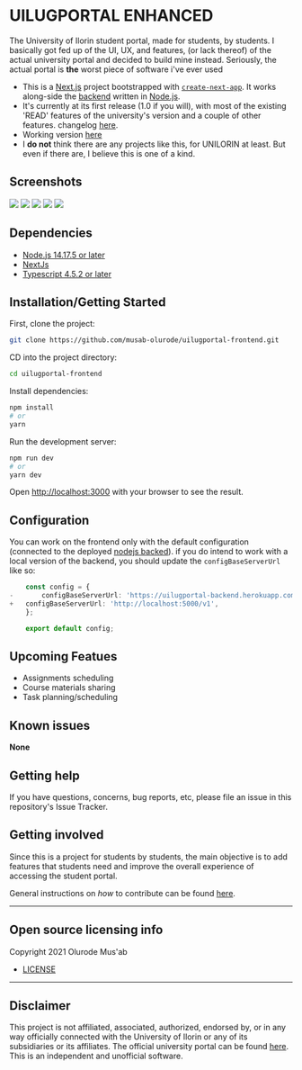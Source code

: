 # UILUGPORTAL ENHANCED

The University of Ilorin student portal, made for students, by students.
I basically got fed up of the UI, UX, and features, (or lack thereof) of the actual university portal and decided to build mine instead. Seriously, the actual portal is **the** worst piece of software i've ever used

- This is a [Next.js](https://nextjs.org/) project bootstrapped with [`create-next-app`](https://github.com/vercel/next.js/tree/canary/packages/create-next-app). It works along-side the [backend](https://github.com/musab-olurode/uilugportal-backend) written in [Node.js](https://nodejs.org/en/).
- It's currently at its first release (1.0 if you will), with most of the existing 'READ' features of the university's version and a couple of other features. changelog [here](CHANGELOG.md).
- Working version [here](https://uilugportal.vercel.app)
- I **do not** think there are any projects like this, for UNILORIN at least. But even if there are, I believe this is one of a kind.

## Screenshots

![](https://user-images.githubusercontent.com/49688259/148561184-17d8337a-d251-4df4-8c6a-2ca34e7267eb.png)
![](https://user-images.githubusercontent.com/49688259/148434304-f8b4b8e1-d3fe-442e-abc8-708679c343ab.png)
![](https://user-images.githubusercontent.com/49688259/148434364-f50a8ee4-a883-4d29-aa27-592cc9bb2512.png)
![](https://user-images.githubusercontent.com/49688259/148434423-9407e223-e9f0-4497-8a27-a646127a1ddc.png)
![](https://user-images.githubusercontent.com/49688259/148434511-e8ed8ae5-b91d-41bb-ac6a-2428f7931fb3.png)

## Dependencies

- [Node.js 14.17.5 or later](https://nodejs.org/en/)
- [NextJs](https://nextjs.org/)
- [Typescript 4.5.2 or later](https://www.typescriptlang.org/)

## Installation/Getting Started

First, clone the project:

```bash
git clone https://github.com/musab-olurode/uilugportal-frontend.git
```

CD into the project directory:

```bash
cd uilugportal-frontend
```

Install dependencies:

```bash
npm install
# or
yarn
```

Run the development server:

```bash
npm run dev
# or
yarn dev
```

Open [http://localhost:3000](http://localhost:3000) with your browser to see the result.

## Configuration

You can work on the frontend only with the default configuration (connected to the deployed [nodejs backed](https://uilugportal-backend.herokuapp.com/v1)). if you do intend to work with a local version of the backend, you should update the `configBaseServerUrl` like so:

```typescript
    const config = {
-       configBaseServerUrl: 'https://uilugportal-backend.herokuapp.com/v1',
+	configBaseServerUrl: 'http://localhost:5000/v1',
    };

    export default config;
```

## Upcoming Featues

- Assignments scheduling
- Course materials sharing
- Task planning/scheduling

<!-- ## Tests

**COMING SOON** -->

## Known issues

**None**

## Getting help

If you have questions, concerns, bug reports, etc, please file an issue in this repository's Issue Tracker.

## Getting involved

Since this is a project for students by students, the main objective is to add features that students need and improve the overall experience of accessing the student portal.

General instructions on _how_ to contribute can be found [here](CONTRIBUTING.md).

---

## Open source licensing info

Copyright 2021 Olurode Mus'ab

- [LICENSE](LICENSE)

---

<!-- ## Credits and references

1. Projects that inspired you
2. Related projects
3. Books, papers, talks, or other sources that have meaningful impact or influence on this project -->

## Disclaimer

This project is not affiliated, associated, authorized, endorsed by, or in any way officially connected with the University of Ilorin or any of its subsidiaries or its affiliates. The official university portal can be found [here](https://uilugportal.unilorin.edu.ng/index.php). This is an independent and unofficial software.
